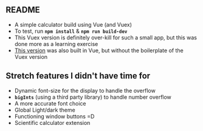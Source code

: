 ## README
- A simple calculator build using Vue (and Vuex)
- To test, run **`npm install`** & **`npm run build-dev`**
- This Vuex version is definitely over-kill for such a small app, but this was done more as a learning exercise
- [This version](https://github.com/ramraphael/calculator-vue-vanilla) was also built in Vue, but without the boilerplate of the Vuex version

## Stretch features I didn't have time for
- Dynamic font-size for the display to handle the overflow
- **`bigInts`** (using a third party library) to handle number overflow
- A more accurate font choice
- Global Light/dark theme
- Functioning window buttons =D
- Scientific calculator extension